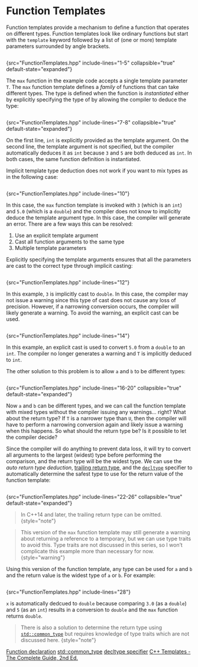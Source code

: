 # Function Templates

Function templates provide a mechanism to define a function that operates on different types.
Function templates look like ordinary functions but start with the `template` keyword followed by a list of (one or more) template parameters surrounded by angle brackets.

```c++
```
{src="FunctionTemplates.hpp" include-lines="1-5" collapsible="true" default-state="expanded"}

The `max` function in the example code accepts a single template parameter `T`.
The `max` function template defines a _family_ of functions that can take different types.
The type is defined when the function is _instantiated_ either by explicitly specifying the type of by allowing the compiler to deduce the type:

```c++
```
{src="FunctionTemplates.hpp" include-lines="7-8" collapsible="true" default-state="expanded"}

On the first line, `int` is explicitly provided as the template argument.
On the second line, the template argument is not specified, but the compiler automatically deduces it as `int` because `3` and `5` are both deduced as `int`. In both cases, the same function definition is instantiated.

Implicit template type deduction does not work if you want to mix types as in the following case:

```c++
```
{src="FunctionTemplates.hpp" include-lines="10"}

In this case, the `max` function template is invoked with `3` (which is an `int`) and `5.0` (which is a `double`) and the compiler does not know to implicitly deduce the template argument type. 
In this case, the compiler will generate an error.
There are a few ways this can be resolved:

1. Use an explicit template argument
2. Cast all function arguments to the same type
3. Multiple template parameters

Explicitly specifying the template arguments ensures that all the parameters are cast to the correct type through implicit casting:

```c++
```
{src="FunctionTemplates.hpp" include-lines="12"}

In this example, `3` is implicitly cast to `double`. 
In this case, the compiler may not issue a warning since this type of cast does not cause any loss of precision.
However, if a narrowing conversion occurs, the compiler will likely generate a warning.
To avoid the warning, an explicit cast can be used.

```c++
```
{src="FunctionTemplates.hpp" include-lines="14"}

In this example, an explicit cast is used to convert `5.0` from a `double` to an `int`.
The compiler no longer generates a warning and `T` is implicitly deduced to `int`.

The other solution to this problem is to allow `a` and `b` to be different types:

```c++
```
{src="FunctionTemplates.hpp" include-lines="16-20" collapsible="true" default-state="expanded"}

Now `a` and `b` can be different types, and we can call the function template with mixed types without the compiler issuing any warnings... right? 
What about the return type?
If `T` is a narrower type than `U`, then the compiler will have to perform a narrowing conversion again and likely issue a warning when this happens.
So what should the return type be? Is it possible to let the compiler decide?

Since the compiler will do anything to prevent data loss, it will try to convert all arguments to the largest (widest) type before performing the comparison, and the return type will be the widest type.
We can use the _auto return type deduction_, [trailing return type][function], and the [`decltype`][decltype] specifier to automatically determine the safest type to use for the return value of the function template:

```c++
```
{src="FunctionTemplates.hpp" include-lines="22-26" collapsible="true" default-state="expanded"}

> In C++14 and later, the trailing return type can be omitted.
{style="note"}

> This version of the `max` function template may still generate a warning about returning a reference to a temporary, but we can use type traits to avoid this. 
> Type traits are not discussed in this series, so I won’t complicate this example more than necessary for now.
{style="warning"}

Using this version of the function template, any type can be used for `a` and `b` and the return value is the widest type of `a` or `b`. For example:

```c++
```
{src="FunctionTemplates.hpp" include-lines="28"}

`x` is automatically dedcued to `double` because comparing `3.0` (as a `double`) and `5` (as an `int`) results in a conversion to `double` and the `max` function returns `double`.

> There is also a solution to determine the return type using [`std::common_type`][common_type] but requires knowledge of type traits which are not discussed here.
{style="note"}

<seealso>
    <category ref="cppreference">
        <a href="https://en.cppreference.com/w/cpp/language/function">Function declaration</a>
        <a href="https://en.cppreference.com/w/cpp/types/common_type">std::common_type</a>
        <a href="https://en.cppreference.com/w/cpp/language/decltype">decltype specifier</a>
    </category>
    <category ref="reading">
        <a href="http://www.tmplbook.com/">C++ Templates - The Complete Guide, 2nd Ed.</a>
    </category>
</seealso>

[function]: https://en.cppreference.com/w/cpp/language/function
[decltype]: https://en.cppreference.com/w/cpp/language/decltype
[common_type]: https://en.cppreference.com/w/cpp/types/common_type